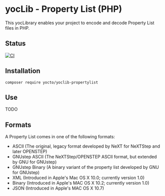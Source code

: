 # yocLib - Property List (PHP)

This yocLibrary enables your project to encode and decode Property List files in PHP.

## Status

[![CI](https://github.com/yocto/yoclib-propertylist-php/actions/workflows/ci.yml/badge.svg)](https://github.com/yocto/yoclib-propertylist-php/actions/workflows/ci.yml)

## Installation

`composer require yocto/yoclib-propertylist`

## Use

TODO

## Formats

A Property List comes in one of the following formats:

 - ASCII (The original, legacy format developed by NeXT for NeXTStep and later OPENSTEP)
 - GNUstep ASCII (The NeXTStep/OPENSTEP ASCII format, but extended by GNU for GNUstep)
 - GNUstep Binary (A binary variant of the property list developed by GNU for GNUstep)
 - XML (Introduced in Apple's Mac OS X 10.0; currently version 1.0)
 - Binary (Introduced in Apple's MAC OS X 10.2; currently version 1.0)
 - JSON (Introduced in Apple's MAC OS X 10.7)